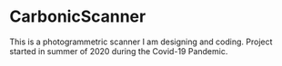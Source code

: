 # CarbonicScanner
 This is a photogrammetric scanner I am designing and coding. Project started in summer of 2020 during the Covid-19 Pandemic.
